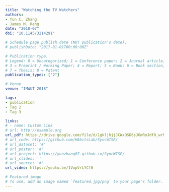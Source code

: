 ```yaml
---
title: "Watching the TV Watchers"
authors:
- Yun C. Zhang
- James M. Rehg
date: "2018-07"
doi: "10.1145/3214291"

# Schedule page publish date (NOT publication's date).
# publishDate: "2017-01-01T00:00:00Z"

# Publication type.
# Legend: 0 = Uncategorized; 1 = Conference paper; 2 = Journal article;
# 3 = Preprint / Working Paper; 4 = Report; 5 = Book; 6 = Book section;
# 7 = Thesis; 8 = Patent
publication_types: ["2"]

# Venue
venue: "IMWUT 2018"

tags:
- publication
- Tag 2
- Tag 3

links:
# - name: Custom Link
# url: http://example.org
url_pdf: https://drive.google.com/file/d/1gkljhjjJCWxOSD6sJOmRoJdfO_wrN22m/view?usp=sharing
# url_code: https://github.com/HAbitsLab/SyncWISE/
# url_dataset: '#'
# url_poster: '#'
# url_project: https://yunzhang07.github.io/SyncWISE/
# url_slides: ''
# url_source: '#'
url_video: https://youtu.be/1VopVrLYCf0

# Featured image
# To use, add an image named `featured.jpg/png` to your page's folder. 
---
```

